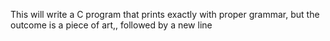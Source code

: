 This will write a C program that prints exactly with proper grammar, but the outcome is a piece of art,, followed by a new line
